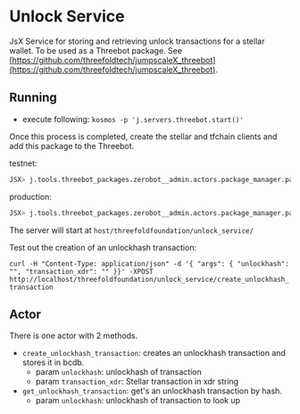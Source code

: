 # Unlock Service

JsX Service for storing and retrieving unlock transactions for a stellar wallet.
To be used as a Threebot package. See [https://github.com/threefoldtech/jumpscaleX_threebot](https://github.com/threefoldtech/jumpscaleX_threebot).

## Running

- execute following:
`kosmos -p 'j.servers.threebot.start()'`

Once this process is completed, create the stellar and tfchain clients and add this package to the Threebot.

testnet:

```python
JSX> j.tools.threebot_packages.zerobot__admin.actors.package_manager.package_add(git_url="https://github.com/threefoldfoundation/tft-stellar/tree/master/ThreeBotPackages/unlock-service", install_kwargs={ "domain": "testnet.threefold.io" })
```

production:

```python
JSX> j.tools.threebot_packages.zerobot__admin.actors.package_manager.package_add(git_url="https://github.com/threefoldfoundation/tft-stellar/tree/master/ThreeBotPackages/unlock-service", install_kwargs={ "domain": "tokenservices.threefold.io" })
```

The server will start at `host/threefoldfoundation/unlock_service/`

Test out the creation of an unlockhash transaction:

`curl -H "Content-Type: application/json" -d '{ "args": { "unlockhash": "", "transaction_xdr": "" }}' -XPOST http://localhost/threefoldfoundation/unlock_service/create_unlockhash_transaction`

## Actor

There is one actor with 2 methods.

- `create_unlockhash_transaction`: creates an unlockhash transaction and stores it in bcdb.
  - param `unlockhash`: unlockhash of transaction
  - param `transaction_xdr`: Stellar transaction in xdr string
- `get_unlockhash_transaction`: get's an unlockhash transaction by hash.
  - param `unlockhash`: unlockhash of transaction to look up
